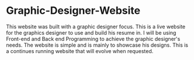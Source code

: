 # Graphic-Designer-Website
This website was built with a graphic designer focus. This is a live website for the graphics designer to use and build his resume in. I will be using Front-end and Back end Programming to achieve the graphic designer's needs. The website is simple and is mainly to showcase his designs. This is a continues running website that will evolve when requested.
